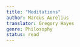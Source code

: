 ```yaml
---
title: "Meditations"
author: Marcus Aurelius
translator: Gregory Hayes
genre: Philosophy
status: read
---
```

